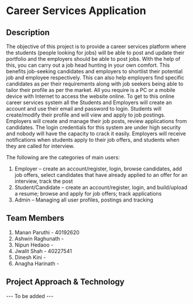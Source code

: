 # Career Services Application

## Description
The objective of this project is to provide a career services platform where the students (people looking for jobs) will be able to post and update their portfolio and the employers should be able to post jobs. With the help of this, you can carry out a job head hunting in your own comfort. This benefits job-seeking candidates and employers to shortlist their potential job and employee respectively. This can also help employers find specific candidates as per their requirements along with job seekers being able to tailor their profile as per the market. All you require is a PC or a mobile device with Internet to access the website online. To get to this online career services system all the Students and Employers will create an account and use their email and password to login. Students will create/modify their profile and will view and apply to job postings. Employers will create and manage their job posts, review applications from candidates. The login credentials for this system are under high security and nobody will have the capacity to crack it easily. Employers will receive notifications when students apply to their job offers, and students when they are called for interview.

The following are the categories of main users:
1. Employer – create an account/register, login, browse candidates, add job offers, select candidates that have already applied to an offer for an interview, track the post
2. Student/Candidate – create an account/register, login, and build/upload a resume; browse and apply for job offers; track applications
3. Admin – Managing all user profiles, postings and tracking

## Team Members
1. Manan Paruthi - 40192620
2. Ashwin Raghunath - 
3. Nipun Hedaoo - 
4. Jwalit Shah - 40227541
5. Dinesh Kini - 
6. Anagha Harinath - 

## Project Approach & Technology
--- To be added ---
